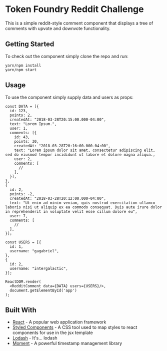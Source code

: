 # Token Foundry Reddit Challenge

This is a simple reddit-style comment component that displays a tree of comments with upvote and downvote functionality.

## Getting Started

To check out the component simply clone the repo and run:

```
yarn/npm install
yarn/npm start
```

## Usage

To use the component simply supply data and users as props:

```
const DATA = [{
  id: 123,
  points: 2,
  createdAt: "2018-03-28T20:15:00.000-04:00",
  text: "Lorem Ipsum.",
  user: 1,
  comments: [{
    id: 43,
    points: 30,
    createdAt: "2018-03-28T20:16:00.000-04:00",
    text: "Lorem ipsum dolor sit amet, consectetur adipiscing elit, sed do eiusmod tempor incididunt ut labore et dolore magna aliqua.,
    user: 2,
    comments: [
      //
    ],
  }],
},
{
  id: 2,
  points: -2,
  createdAt: "2018-03-28T20:12:00.000-04:00",
  text: "Ut enim ad minim veniam, quis nostrud exercitation ullamco laboris nisi ut aliquip ex ea commodo consequat. Duis aute irure dolor in reprehenderit in voluptate velit esse cillum dolore eu",
  user: 7,
  comments: [
    //
  ],
}];

const USERS = [{
  id: 1,
  username: "gagabriel",
},
{
  id: 2,
  username: "intergalactic",
}];

ReactDOM.render(
  <RedditComment data={DATA} users={USERS}/>,
  document.getElementById('app')
);

```

## Built With

* [React](https://reactjs.org/) - A popular web application framework
* [Styled Components](https://www.styled-components.com/) - A CSS tool used to map styles to react components for use in the jsx template 
* [Lodash](https://lodash.com/) - It's... lodash
* [Moment](https://momentjs.com/) - A powerful timestamp management library

